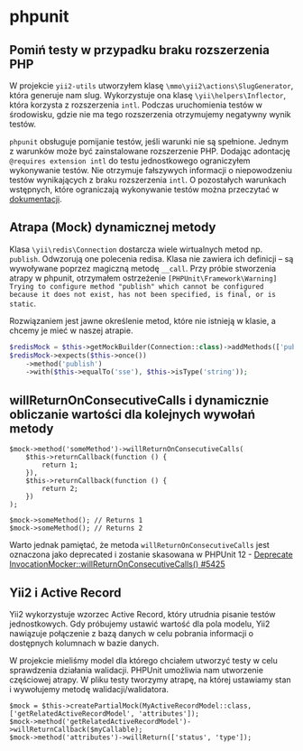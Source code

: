# phpunit

## Pomiń testy w przypadku braku rozszerzenia PHP

W projekcie `yii2-utils` utworzyłem klasę `\mmo\yii2\actions\SlugGenerator`, która generuje nam slug.
Wykorzystuje ona klasę `\yii\helpers\Inflector`, która korzysta z rozszerzenia `intl`.
Podczas uruchomienia testów w środowisku, gdzie nie ma tego rozszerzenia otrzymujemy negatywny wynik testów.

`phpunit` obsługuje pomijanie testów, jeśli warunki nie są spełnione. Jednym z warunków może być zainstalowane rozszerzenie PHP. Dodając adontację `@requires extension intl` do testu jednostkowego ograniczyłem wykonywanie testów.
Nie otrzymuje fałszywych informacji o niepowodzeniu testów wynikających z braku rozszerzenia `intl`.
O pozostałych warunkach wstępnych, które ograniczają wykonywanie testów można przeczytać w [dokumentacji](https://phpunit.readthedocs.io/en/8.5/incomplete-and-skipped-tests.html#skipping-tests-using-requires).


## Atrapa (Mock) dynamicznej metody

Klasa `\yii\redis\Connection` dostarcza wiele wirtualnych metod np. `publish`. Odwzorują one polecenia redisa. Klasa nie zawiera ich definicji – są wywoływane poprzez magiczną metodę `__call`. Przy próbie stworzenia atrapy w phpunit, otrzymałem ostrzeżenie `[PHPUnit\Framework\Warning] Trying to configure method "publish" which cannot be configured because it does not exist, has not been specified, is final, or is static`.

Rozwiązaniem jest jawne określenie metod, które nie istnieją w klasie, a chcemy je mieć w naszej atrapie.

``` php
$redisMock = $this->getMockBuilder(Connection::class)->addMethods(['publish'])->getMock();
$redisMock->expects($this->once())
    ->method('publish')
    ->with($this->equalTo('sse'), $this->isType('string'));
```

## willReturnOnConsecutiveCalls i dynamicznie obliczanie wartości dla kolejnych wywołań metody

```
$mock->method('someMethod')->willReturnOnConsecutiveCalls(
    $this->returnCallback(function () {
        return 1;
    }),
    $this->returnCallback(function () {
        return 2;
    })
);

$mock->someMethod(); // Returns 1
$mock->someMethod(); // Returns 2
```

Warto jednak pamiętać, że metoda `willReturnOnConsecutiveCalls` jest oznaczona jako deprecated i zostanie skasowana w PHPUnit 12 - [Deprecate InvocationMocker::willReturnOnConsecutiveCalls() #5425](https://github.com/sebastianbergmann/phpunit/issues/5425)

## Yii2 i Active Record

Yii2 wykorzystuje wzorzec Active Record, który utrudnia pisanie testów jednostkowych.
Gdy próbujemy ustawić wartość dla pola modelu, Yii2 nawiązuje połączenie z bazą danych w celu pobrania informacji o dostępnych kolumnach w bazie danych.

W projekcie mieliśmy model dla którego chciałem utworzyć testy w celu sprawdzenia działania walidacji.
PHPUnit umożliwia nam utworzenie częściowej atrapy.
W pliku testy tworzymy atrapę, na której ustawiamy stan i wywołujemy metodę walidacji/walidatora.

```
$mock = $this->createPartialMock(MyActiveRecordModel::class, ['getRelatedActiveRecordModel', 'attributes']);
$mock->method('getRelatedActiveRecordModel')->willReturnCallback($myCallable);
$mock->method('attributes')->willReturn(['status', 'type']);
```
